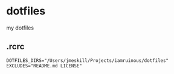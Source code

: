 # dotfiles
my dotfiles


## .rcrc
```shell
DOTFILES_DIRS="/Users/jmeskill/Projects/iamruinous/dotfiles"
EXCLUDES="README.md LICENSE"
```

